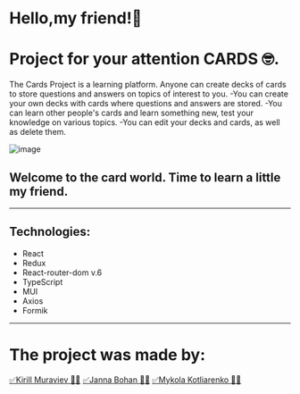 # Hello,my friend!🤚

# Project for your attention CARDS 🤓.
                                                            
The Cards Project is a learning platform. Anyone can create decks of cards to store questions and answers on topics of interest to you.
-You can create your own decks with cards where questions and answers are stored.
-You can learn other people's cards and learn something new, test your knowledge on various topics.
-You can edit your decks and cards, as well as delete them.

![image](https://user-images.githubusercontent.com/101484568/206838795-3407ea47-a2cb-4ccb-afa6-74b99f4c098b.png)


## Welcome to the card world. Time to learn a little my friend.

<hr/>

## Technologies:
<ul>
  <li>React</li>
  <li>Redux</li>
  <li>React-router-dom v.6</li>
  <li>TypeScript</li>
  <li>MUI</li>
  <li>Axios</li>
  <li>Formik</li>
  </ul>

<hr/>

# The project was made by:

<a href="https://github.com/Kirill2690">✅Kirill Muraviev 👨‍💻</a>
<a href="https://github.com/zhanetfio">✅Janna Bohan 👩‍💻</a>
<a href="https://github.com/MKotliarenko">✅Mykola Kotliarenko 👨‍💻</a>
